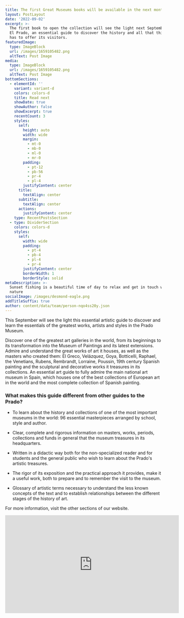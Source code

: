 ```yaml
---
title: The first Great Museums books will be available in the next months
layout: PostLayout
date: '2022-09-02'
excerpt: >-
  The first book to open the collection will see the light next September with
  El Prado, an essential guide to discover the history and all that this museum
  has to offer its visitors.
featuredImage:
  type: ImageBlock
  url: /images/1659105482.png
  altText: Post Image
media:
  type: ImageBlock
  url: /images/1659105482.png
  altText: Post Image
bottomSections:
  - elementId: ''
    variant: variant-d
    colors: colors-d
    title: Read next
    showDate: true
    showAuthor: false
    showExcerpt: true
    recentCount: 3
    styles:
      self:
        height: auto
        width: wide
        margin:
          - mt-0
          - mb-0
          - ml-0
          - mr-0
        padding:
          - pt-12
          - pb-56
          - pr-4
          - pl-4
        justifyContent: center
      title:
        textAlign: center
      subtitle:
        textAlign: center
      actions:
        justifyContent: center
    type: RecentPostsSection
  - type: DividerSection
    colors: colors-d
    styles:
      self:
        width: wide
        padding:
          - pt-4
          - pb-4
          - pl-4
          - pr-4
        justifyContent: center
        borderWidth: 1
        borderStyle: solid
metaDescription: >-
  Sunset fishing is a beautiful time of day to relax and get in touch with
  nature
socialImage: /images/desmond-eagle.png
addTitleSuffix: true
author: content/data/team/person-nqo4ss20y.json
---
```

This September will see the light this essential artistic guide to discover and learn the essentials of the greatest works, artists and styles in the Prado Museum.

Discover one of the greatest art galleries in the world, from its beginnings to its transformation into the Museum of Paintings and its latest extensions. Admire and understand the great works of art it houses, as well as the masters who created them: El Greco, Velázquez, Goya, Botticelli, Raphael, the Venetians, Rubens, Rembrandt, Lorraine, Poussin, 19th century Spanish painting and the sculptural and decorative works it treasures in its collections. An essential art guide to fully admire the main national art museum in Spain, which houses one of the best collections of European art in the world and the most complete collection of Spanish painting.

### What makes this guide different from other guides to the Prado?

*   To learn about the history and collections of one of the most important museums in the world: 96 essential masterpieces arranged by school, style and author.

*   Clear, complete and rigorous information on masters, works, periods, collections and funds in general that the museum treasures in its headquarters.

*   Written in a didactic way both for the non-specialized reader and for students and the general public who wish to learn about the Prado's artistic treasures.

*   The rigor of its exposition and the practical approach it provides, make it a useful work, both to prepare and to remember the visit to the museum.

*   Glossary of artistic terms necessary to understand the less known concepts of the text and to establish relationships between the different stages of the history of art.

For more information, visit the other sections of our website.

<center><iframe width="560" height="315" src="https://www.youtube.com/embed/D5RBmxS7IZ0" title="YouTube video player" frameborder="0" allow="accelerometer; autoplay; clipboard-write; encrypted-media; gyroscope; picture-in-picture" allowfullscreen></iframe></center>

